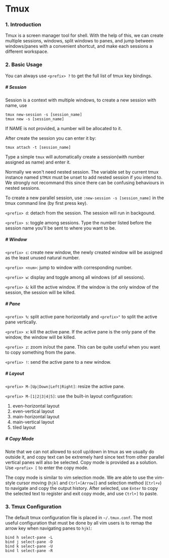 # Tmux

### 1. Introduction

Tmux is a screen manager tool for shell. With the help of this, we can create multiple sessions, windows, split windows to panes, and jump between windows/panes with a convenient shortcut, and make each sessions a different workspace.



### 2. Basic Usage

You can always use `<prefix> ?` to get the full list of tmux key bindings.



##### # Session

Session is a context with multiple windows, to create a new session with name, use

```shell
tmux new-session -s [session_name]
tmux new -s [session_name]
```

If NAME is not provided, a number will be allocated to it.

After create the session you can enter it by:


```shell
tmux attach -t [session_name]
```

Type a simple `tmux` will automatically create a session(with number assigned as name) and enter it.

Normally we won't need nested session. The variable set by current tmux instance named `$TMUX` must be unset to add nested session if you intend to. We strongly not recommand this since there can be confusing behaviours in nested sessions.

To create a new parallel session, use `:new-session -s [session_name]` in the tmux command line (by first press <prefix> key).

`<prefix> d`: detach from the session. The session will run in backgound.

`<prefix> s`: toggle among sessions. Type the number listed before the session name you'll be sent to where you want to be.



##### # Window

`<prefix> c`: create new window, the newly created window will be assigned as the least unused natural number.

`<prefix> <num>`: jump to window with corresponding number.

`<prefix> w`: display and toggle among all windows (of all sessions).

`<prefix> &`: kill the active window. If the window is the only window of the session, the session will be killed.



##### # Pane

`<prefix> %`: split active pane horizontally and `<prefix>"` to split the active pane vertically.

`<prefix> x`: kill the active pane. If the active pane is the only pane of the window, the window will be killed.

`<prefix> z`: zoom in/out the pane. This can be quite useful when you want to copy something from the pane.

`<prefix> !`: send the active pane to a new window.



##### # Layout

`<prefix> M-[Up|Down|Left|Right]`: resize the active pane.

`<prefix> M-[1|2|3|4|5]`: use the built-in layout configuration:

1. even-horizontal layout
2. even-vertical layout
3. main-horizontal layout
4. main-vertical layout
5. tiled layout



##### # Copy Mode

Note that we can not allowed to scoll up/down in tmux as we usually do outside it, and copy text can be extremely hard since text from other parallel vertical panes will also be selected. Copy mode is provided as a solution. Use `<prefix> [` to enter the copy mode.

The copy mode is similar to vim selection mode. We are able to use the vim-style cursor moving (`hjkl` and `Ctrl+[Arrow]`) and selection method (`Ctrl+v`) to navigate and copy the output history. After selected, use `Enter` to copy the selected text to register and exit copy mode, and use `Ctrl+]` to paste.







### 3. Tmux Configuration

The default tmux configuration file is placed in `~/.tmux.conf`. The most useful configuration that must be done by all vim users is to remap the arrow key when navigating panes to `hjkl`:

```
bind h select-pane -L
bind j select-pane -D
bind k select-pane -U
bind l select-pane -R
```
